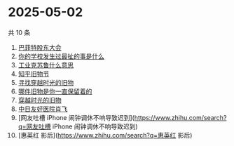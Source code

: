 # 2025-05-02

共 10 条

<!-- BEGIN ZHIHUSEARCH -->
<!-- 最后更新时间 Fri May 02 2025 16:11:37 GMT+0800 (China Standard Time) -->
1. [巴菲特股东大会](https://www.zhihu.com/search?q=巴菲特股东大会)
1. [你的学校发生过最扯的事是什么](https://www.zhihu.com/search?q=你的学校发生过最扯的事是什么)
1. [工业克苏鲁什么意思](https://www.zhihu.com/search?q=工业克苏鲁什么意思)
1. [知乎旧物节](https://www.zhihu.com/search?q=知乎旧物节)
1. [寻找穿越时光的旧物](https://www.zhihu.com/search?q=寻找穿越时光的旧物)
1. [哪件旧物是你一直保留着的](https://www.zhihu.com/search?q=哪件旧物是你一直保留着的)
1. [穿越时光的旧物](https://www.zhihu.com/search?q=穿越时光的旧物)
1. [中日友好医院肖飞](https://www.zhihu.com/search?q=中日友好医院肖飞)
1. [网友吐槽 iPhone 闹钟调休不响导致迟到](https://www.zhihu.com/search?q=网友吐槽 iPhone 闹钟调休不响导致迟到)
1. [惠英红 影后](https://www.zhihu.com/search?q=惠英红 影后)
<!-- END ZHIHUSEARCH -->
